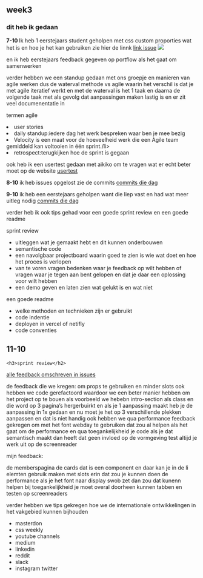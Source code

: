 
<div class="week3 generalStyling">

<h2 id="week3">week3</h2>
<h3 id="gedaan3">dit heb ik gedaan</h3>


<p> <strong>
   7-10
</strong> 
Ik heb 1 eerstejaars student geholpen met css custom proporties wat het is en hoe je het kan gebruiken zie hier de linnk <a href="https://github.com/Nyathene/the-client-website/issues/1#issuecomment-2396249872">link issue</a>

<img src="https://github.com/user-attachments/assets/35b0da95-fabf-4bd4-b950-a71f179a3f79">

en ik heb eerstejaars feedback gegeven op portflow als het gaat om samenwerken

verder hebben we een standup gedaan met ons groepje en manieren van agile werken dus de waterval methode vs agile waarin het verschil is dat je met agile iteratief werkt en met de waterval is het 1 taak en daarna de volgende taak met als gevolg dat aanpassingen maken lastig is en er zit veel documenentatie in

termen agile 
<li>
    user stories
</li>
<li>daily standup:iedere dag het werk bespreken waar ben je mee bezig</li>
<li>Velocity is een maat voor de hoeveelheid werk die een Agile team gemiddeld kan voltooien in één sprint./li>
<li>retrospect:terugkijken hoe de sprint is gegaan</li>
    
ook heb ik een usertest gedaan met aikiko om te vragen wat er echt beter moet op de website
<a href="https://github.com/lisagjh/voorhoede/issues/32">usertest</a>


</p>

<p>
<strong>8-10</strong> ik heb issues opgelost zie de commits <a href="https://github.com/lisagjh/voorhoede/commits/feature-member-overviewpage/?since=2024-10-08&until=2024-10-08">commits die dag</a>
    
</p>


<p>
<strong>9-10</strong> ik heb een eerstejaars geholpen want die liep vast en had wat meer uitleg nodig <a href="https://github.com/Clarice-COD/the-client-website/issues/12 ">commits die dag</a>

verder heb ik ook tips gehad voor een goede sprint review en een goede readme


sprint review
<ul>
    <li>
    uitleggen wat je gemaakt hebt en dit kunnen onderbouwen
</li>
    <li>
        semantische code
    </li>
    <li>een navolgbaar projectboard waarin goed te zien is wie wat doet en hoe het proces is verlopen</li>
    <li>
        van te voren vragen bedenken waar je feedback op wilt hebben of vragen waar je tegen aan bent gelopen en dat je daar een oplossing voor wilt hebben
    </li>
    <li>een demo geven en laten zien wat gelukt is en wat niet </li>
</ul>
een goede readme
<ul>
<li>welke methoden en technieken zijn er gebruikt</li>
<li>
    code indentie
</li>
<li>
 deployen in vercel of netifly

</li>
<li>code conventies</li>

</ul>

    
</p>

<section>
   <h2>11-10</h2>

   
    <h3>sprint review</h2>
   <a href="https://github.com/fdnd-agency/voorhoede/issues?q=is%3Aissue+is%3Aopen+label%3A%22feedback+sprint+review%22">alle feedback omschreven in issues</a>

   <p>de feedback die we kregen:
   om props te gebruiken en minder slots
ook hebben we code gerefactoord waardoor we een beter manier hebben om het project op te bouen 
als voorbeeld we hebebn intro-section als class en die word op 3 pagina’s hergerbuirkt en als je 1 aanpassing maakt heb je de aanpassing in 1x gedaan en nu moet je het op 3 verschillende plekken aanpassen en dat is niet handig 
ook hebben we qua performance feedback gekregen om met het font webday te gebruiken dat zou al helpen als het gaat om de performance 
en qua toegankelijkheid je code als je dat semantisch maakt dan heeft dat geen invloed op de vormgeving
test altijd je werk uit op de screenreader
   </p>

   <p>mijn feedback:
   
   de memberspagina de cards dat is een component en daar kan je in de li elemten gebruik maken met slots erin dat zou je kunnen doen
de performance als je het font naar display swob zet dan zou dat kunenn helpen 
bij toegankelijkheid je moet overal doorheen kunnen tabben en testen op screenreaders

   </p>


<p>verder hebben we tips gekregen hoe we de internationale ontwikkelingen in het vakgebied kunnen bijhouden



</p>

<ul>
    <li>
        masterdon
    </li>
    <li>css weekly</li>
    <li>youtube channels</li>
    <li>medium</li>
    <li>linkedin</li>
    <li>reddit</li>
    <li>slack</li>
    <li>instagram twitter</li>



</ul>
   

   
   

    
</section>




